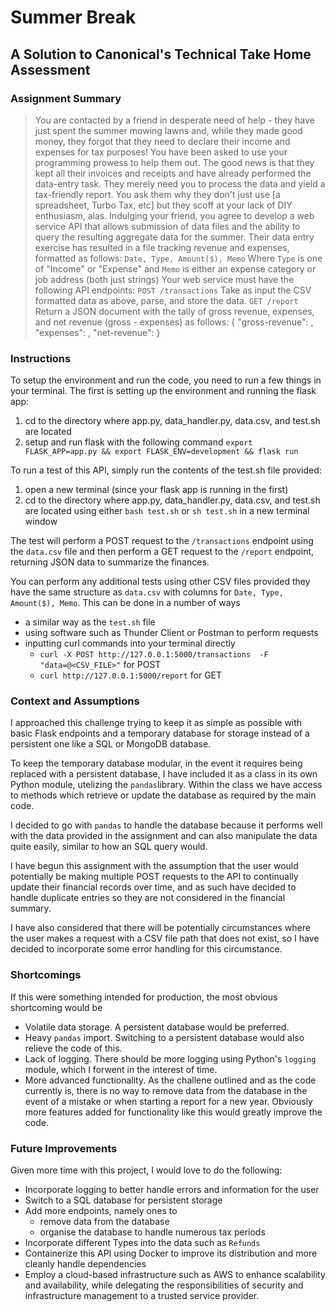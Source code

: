 # Summer Break
## A Solution to Canonical's Technical Take Home Assessment


### Assignment Summary

>You are contacted by a friend in desperate need of help - they have just spent the summer mowing lawns and, while they made good money, they forgot that they need to declare their income and expenses for tax purposes! You have been asked to use your programming prowess to help them out. The good news is that they kept all their invoices and receipts and have already performed the data-entry task. They merely need you to process the data and yield a tax-friendly report. You ask them why they don't just use [a spreadsheet, Turbo Tax, etc] but they scoff at your lack of DIY enthusiasm, alas.
>Indulging your friend, you agree to develop a web service API that allows submission of data files and the ability to query the resulting aggregate data for the summer.
>Their data entry exercise has resulted in a file tracking revenue and expenses, formatted as follows:
>  `Date, Type, Amount($), Memo`
>Where `Type` is one of "Income" or "Expense" and `Memo` is either an expense category or job address (both just strings)
>Your web service must have the following API endpoints:
>  `POST /transactions`
>Take as input the CSV formatted data as above, parse, and store the data.
>  `GET /report`
>Return a JSON document with the tally of gross revenue, expenses, and net revenue (gross - expenses) as follows:
>  {
>      "gross-revenue": <amount>,
>      "expenses": <amount>,
>      "net-revenue": <amount>
>  }


### Instructions

To setup the environment and run the code, you need to run a few things in your terminal. The first is setting up the environment and running the flask app:

1. cd to the directory where app.py, data_handler.py, data.csv, and test.sh are located
2. setup and run flask with the following command
  `export FLASK_APP=app.py && export FLASK_ENV=development && flask run`

To run a test of this API, simply run the contents of the test.sh file provided:

1. open a new terminal (since your flask app is running in the first)
2. cd to the directory where app.py, data_handler.py, data.csv, and test.sh are located using either `bash test.sh` or `sh test.sh` in a new terminal window

The test will perform a POST request to the `/transactions` endpoint using the `data.csv` file and then perform a GET request to the `/report` endpoint, returning JSON data to summarize the finances.

You can perform any additional tests using other CSV files provided they have the same structure as `data.csv` with columns for `Date, Type, Amount($), Memo`. This can be done in a number of ways 
- a similar way as the `test.sh` file
- using software such as Thunder Client or Postman to perform requests
- inputting curl commands into your terminal directly
  - `curl -X POST http://127.0.0.1:5000/transactions  -F "data=@<CSV_FILE>"` for POST
  - `curl http://127.0.0.1:5000/report` for GET


### Context and Assumptions

I approached this challenge trying to keep it as simple as possible with basic Flask endpoints and a temporary database for storage instead of a persistent one like a SQL or MongoDB database.

To keep the temporary database modular, in the event it requires being replaced with a persistent database, I have included it as a class in its own Python module, utelizing the  `pandas`library. Within the class we have access to methods which retrieve or update the database as required by the main code.

I decided to go with `pandas` to handle the database because it performs well with the data provided in the assignment and can also manipulate the data quite easily, similar to how an SQL query would. 

I have begun this assignment with the assumption that the user would potentially be making multiple POST requests to the API to continually update their financial records over time, and as such have decided to handle duplicate entries so they are not considered in the financial summary. 

I have also considered that there will be potentially circumstances where the user makes a request with a CSV file path that does not exist, so I have decided to incorporate some error handling for this circumstance. 


### Shortcomings

If this were something intended for production, the most obvious shortcoming would be 

* Volatile data storage. 
  A persistent database would be preferred. 
* Heavy `pandas` import.
  Switching to a persistent database would also relieve the code of this.
* Lack of logging.
  There should be more logging using Python's `logging` module, which I forwent in the interest of time. 
* More advanced functionality.
  As the challene outlined and as the code currently is, there is no way to remove data from the database in the event of a mistake or when starting a report for a new year. Obviously more features added for functionality like this would greatly improve the code. 


### Future Improvements

Given more time with this project, I would love to do the following:
* Incorporate logging to better handle errors and information for the user
* Switch to a SQL database for persistent storage
* Add more endpoints, namely ones to
  - remove data from the database
  - organise the database to handle numerous tax periods
* Incorporate different Types into the data such as `Refunds`
* Containerize this API using Docker to improve its distribution and more cleanly handle dependencies 
* Employ a cloud-based infrastructure such as AWS to enhance scalability and availability, while delegating the responsibilities of security and infrastructure management to a trusted service provider. 